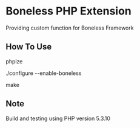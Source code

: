 Boneless PHP Extension
======================

Providing custom function for Boneless Framework

How To Use
----------
phpize

./configure --enable-boneless

make

Note
----
Build and testing using PHP version 5.3.10
